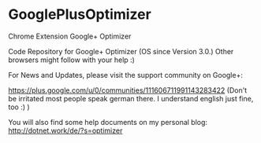 # GooglePlusOptimizer
Chrome Extension Google+ Optimizer

Code Repository for  Google+ Optimizer (OS since Version 3.0.)
Other browsers might follow with your help :)

For News and Updates, please visit the support community on Google+:

https://plus.google.com/u/0/communities/111606711991143283422
(Don't be irritated most people speak german there. I understand english just fine, too :) )

You will also find some help documents on my personal blog:
http://dotnet.work/de/?s=optimizer

